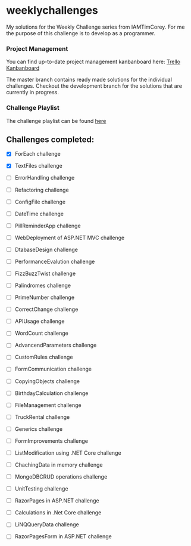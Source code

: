 # weeklychallenges
My solutions for the Weekly Challenge series from IAMTimCorey. For me the purpose of this challenge is to develop as a programmer.

### Project Management

You can find up-to-date project management kanbanboard here:
[Trello Kanbanboard](https://trello.com/b/6TjhAexI/weeklychallenges)

The master branch contains ready made solutions for the individual challenges.
Checkout the development branch for the solutions that are currently in progress.

### Challenge Playlist
The challenge playlist can be found [here](https://www.youtube.com/playlist?list=PLLWMQd6PeGY1VcJGocm1wwtFCZUrh2sc9 "IAMTimCorey Weekly Challenges")

## Challenges completed:

- [X] ForEach challenge

- [X] TextFiles  challenge

- [ ] ErrorHandling  challenge
- [ ] Refactoring  challenge
- [ ] ConfigFile  challenge
- [ ] DateTime challenge
- [ ] PillReminderApp challenge
- [ ] WebDeployment of ASP.NET MVC challenge
- [ ] DtabaseDesign challenge
- [ ] PerformanceEvalution challenge
- [ ] FizzBuzzTwist challenge
- [ ] Palindromes challenge
- [ ] PrimeNumber challenge
- [ ] CorrectChange challenge
- [ ] APIUsage challenge
- [ ] WordCount challenge
- [ ] AdvancendParameters challenge
- [ ] CustomRules challenge
- [ ] FormCommunication challenge
- [ ] CopyingObjects challenge
- [ ] BirthdayCalculation challenge
- [ ] FileManagement challenge
- [ ] TruckRental challenge
- [ ] Generics challenge
- [ ] FormImprovements challenge
- [ ] ListModification using .NET Core challenge
- [ ] ChachingData in memory challenge
- [ ] MongoDBCRUD operations challenge
- [ ] UnitTesting challenge
- [ ] RazorPages in ASP.NET challenge
- [ ] Calculations in .Net Core challenge
- [ ] LiNQQueryData challenge
- [ ] RazorPagesForm in ASP.NET challenge
